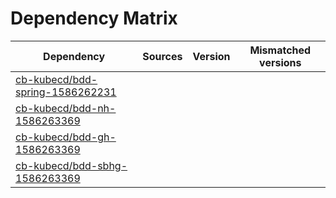 # Dependency Matrix

Dependency | Sources | Version | Mismatched versions
---------- | ------- | ------- | -------------------
[cb-kubecd/bdd-spring-1586262231](https://github.com/cb-kubecd/bdd-spring-1586262231.git) |  | []() | 
[cb-kubecd/bdd-nh-1586263369](https://github.com/cb-kubecd/bdd-nh-1586263369.git) |  | []() | 
[cb-kubecd/bdd-gh-1586263369](https://github.com/cb-kubecd/bdd-gh-1586263369.git) |  | []() | 
[cb-kubecd/bdd-sbhg-1586263369](https://github.com/cb-kubecd/bdd-sbhg-1586263369.git) |  | []() | 
